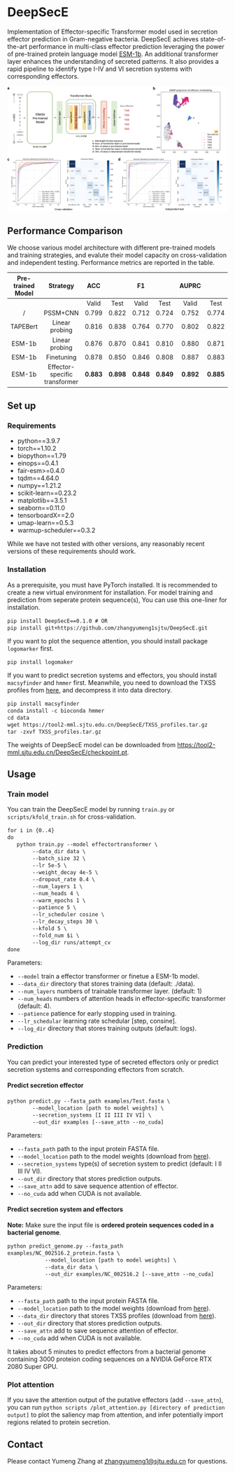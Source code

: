 # DeepSecE

Implementation of Effector-specific Transformer model used in secretion effector prediction in Gram-negative bacteria. DeepSecE achieves state-of-the-art performance in multi-class effector prediction leveraging the power of  pre-trained protein language model [ESM-1b](https://github.com/facebookresearch/esm). An additional transformer layer enhances the understanding of secreted patterns. It also provides a rapid pipeline to identify type I-IV and VI secretion systems with corresponding effectors.

![](summary.png)

## Performance Comparison

We choose various model architecture with different pre-trained models and training strategies, and evalute their model capacity on cross-validation and independent testing. Performance metrics are reported in the table.

| Pre-trained   Model |           Strategy           |       ACC       |                |       F1       |                |      AUPRC      |                |
| :-----------------: | :---------------------------: | :-------------: | :-------------: | :-------------: | :-------------: | :-------------: | :-------------: |
|                    |                              |      Valid      |      Test      |      Valid      |      Test      |      Valid      |      Test      |
|          /          |           PSSM+CNN           |      0.799      |      0.822      |      0.712      |      0.724      |      0.752      |      0.774      |
|      TAPEBert      |        Linear probing        |      0.816      |      0.838      |      0.764      |      0.770      |      0.802      |      0.822      |
|       ESM-1b       |        Linear probing        |      0.876      |      0.870      |      0.841      |      0.810      |      0.880      |      0.871      |
|       ESM-1b       |          Finetuning          |      0.878      |      0.850      |      0.846      |      0.808      |      0.887      | 0.883 |
|       ESM-1b       | Effector-specific transformer | **0.883** | **0.898** | **0.848** | **0.849** | **0.892** |      **0.885**      |

## Set up

### Requirements

- python==3.9.7
- torch==1.10.2
- biopython==1.79
- einops==0.4.1
- fair-esm>=0.4.0
- tqdm==4.64.0
- numpy==1.21.2
- scikit-learn==0.23.2
- matplotlib==3.5.1
- seaborn==0.11.0
- tensorboardX==2.0
- umap-learn==0.5.3
- warmup-scheduler==0.3.2

While we have not tested with other versions, any reasonably recent versions of these requirements should work.

### Installation

As a prerequisite, you must have PyTorch installed. It is recommended to create a new virtual environment for installation. For model training and prediction from seperate protein sequence(s), You can use this one-liner for installation.

```shell
pip install DeepSecE==0.1.0 # OR
pip install git+https://github.com/zhangyumeng1sjtu/DeepSecE.git
```

If you want to plot the sequence attention, you should install package `logomarker` first.

```shell
pip install logomaker
```

If you want to predict secretion systems and effectors, you should install `macsyfinder` and `hmmer` first. Meanwhile, you need to download the TXSS profiles from [here](https://tool2-mml.sjtu.edu.cn/DeepSecE/TXSS_profiles.tar.gz), and decompress it into data directory.

```shell
pip install macsyfinder
conda install -c bioconda hmmer
cd data
wget https://tool2-mml.sjtu.edu.cn/DeepSecE/TXSS_profiles.tar.gz
tar -zxvf TXSS_profiles.tar.gz
```

The weights of DeepSecE model can be downloaded from https://tool2-mml.sjtu.edu.cn/DeepSecE/checkpoint.pt.

## Usage

### Train model

You can train the DeepSecE model by running `train.py` or `scripts/kfold_train.sh` for cross-validation.

```shell
for i in {0..4}
do
   python train.py --model effectortransformer \
		--data_dir data \
		--batch_size 32 \
		--lr 5e-5 \
		--weight_decay 4e-5 \
		--dropout_rate 0.4 \
		--num_layers 1 \
		--num_heads 4 \
		--warm_epochs 1 \
		--patience 5 \
		--lr_scheduler cosine \
		--lr_decay_steps 30 \
		--kfold 5 \
		--fold_num $i \
		--log_dir runs/attempt_cv
done
```

 Parameters:

- `--model` train a effector transformer or finetue a ESM-1b model.
- `--data_dir` directory that stores training data (default: ./data).
- `--num_layers` numbers of trainable transformer layer. (default: 1)
- `--num_heads` numbers of attention heads in effector-specific transformer (default: 4).
- `--patience` patience for early stopping used in training.
- `--lr_schedular` learning rate schedular [step, consine].
- `--log_dir` directory that stores training outputs (default: logs).

### Prediction

You can predict your interested type of secreted effectors only or predict secretion systems and corresponding effectors  from scratch.

#### Predict secretion effector

```shell
python predict.py --fasta_path examples/Test.fasta \
		--model_location [path to model weights] \
		--secretion_systems [I II III IV VI] \
		--out_dir examples [--save_attn --no_cuda]
```

Parameters:

- `--fasta_path` path to the input protein FASTA file.
- `--model_location` path to the model weights (download from [here](https://tool2-mml.sjtu.edu.cn/DeepSecE/checkpoint.pt)).
- `--secretion_systems` type(s) of secretion system to predict (default: I II III IV VI).
- `--out_dir` directory that stores prediction outputs.
- `--save_attn` add to save sequence attention of effector.
- `--no_cuda` add when CUDA is not available.

#### Predict secretion system and effectors

**Note:** Make sure the input file is **ordered protein sequences coded in a bacterial genome**.

```shell
python predict_genome.py --fasta_path examples/NC_002516.2_protein.fasta \
			--model_location [path to model weights] \
			--data_dir data \
			--out_dir examples/NC_002516.2 [--save_attn --no_cuda]
```

Parameters:

- `--fasta_path` path to the input protein FASTA file.
- `--model_location` path to the model weights (download from [here](https://tool2-mml.sjtu.edu.cn/DeepSecE/checkpoint.pt)).
- `--data_dir` directory that stores TXSS profiles (download from [here](https://tool2-mml.sjtu.edu.cn/DeepSecE/TXSS_profiles.tar.gz)).
- `--out_dir` directory that stores prediction outputs.
- `--save_attn` add to save sequence attention of effector.
- `--no_cuda` add when CUDA is not available.

It takes about 5 minutes to predict effectors from a bacterial genome containing 3000 proteion coding sequences on a NVIDIA GeForce RTX 2080 Super GPU.

### Plot attention

If you save the attention output of the putative effectors (add `--save_attn`), you can run `python scripts /plot_attention.py [directory of prediction output]` to plot the saliency map from attention, and infer potentially import regions related to protein secretion.

## Contact

Please contact Yumeng Zhang at [zhangyumeng1@sjtu.edu.cn](mailto:zhangyumeng1@sjtu.edu.cn) for questions.

